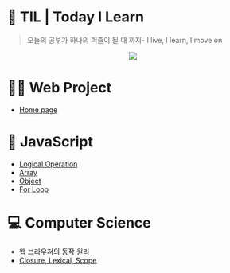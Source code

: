 # 🧩 TIL | Today I Learn

> 오늘의 공부가 하나의 퍼즐이 될 때 까지- 
> I live, I learn, I move on

<p align="center">
  <img src="https://img.shields.io/github/last-commit/BongsikB/BongsikB.github.io?style=flat-square">
</p>


# 👩‍💻 Web Project
- <a href="https://bongsikb.github.io/my-homepage/">Home page</a>

# 📌 JavaScript
- <a href ="https://github.com/BongsikB/BongsikB.github.io/blob/main/Java%20Script/Logical%20Operation.md"> Logical Operation </a>
- <a href="https://github.com/BongsikB/BongsikB.github.io/blob/main/Java%20Script/Array.md">Array</a>
- <a href="https://github.com/BongsikB/BongsikB.github.io/blob/main/Java%20Script/Object.md">Object</a>
- <a href= "https://github.com/BongsikB/BongsikB.github.io/blob/main/Java%20Script/For%20loop.md">For Loop</a>

# 💻 Computer Science

- 웹 브라우저의 동작 원리
- <a href="https://github.com/BongsikB/BongsikB.github.io/blob/main/Computer%20Science/Closure.md">Closure, Lexical, Scope </a>


